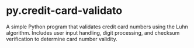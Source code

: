 # py.credit-card-validato
A simple Python program that validates credit card numbers using the Luhn algorithm. Includes user input handling, digit processing, and checksum verification to determine card number validity.
